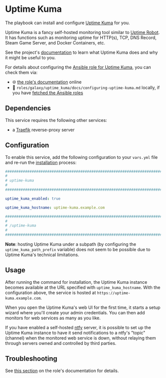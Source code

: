 <!--
SPDX-FileCopyrightText: 2020 - 2024 MDAD project contributors
SPDX-FileCopyrightText: 2020 - 2024 Slavi Pantaleev
SPDX-FileCopyrightText: 2020 Aaron Raimist
SPDX-FileCopyrightText: 2020 Chris van Dijk
SPDX-FileCopyrightText: 2020 Dominik Zajac
SPDX-FileCopyrightText: 2020 Mickaël Cornière
SPDX-FileCopyrightText: 2022 François Darveau
SPDX-FileCopyrightText: 2022 Julian Foad
SPDX-FileCopyrightText: 2022 Warren Bailey
SPDX-FileCopyrightText: 2023 Antonis Christofides
SPDX-FileCopyrightText: 2023 Felix Stupp
SPDX-FileCopyrightText: 2023 Julian-Samuel Gebühr
SPDX-FileCopyrightText: 2023 Pierre 'McFly' Marty
SPDX-FileCopyrightText: 2024 - 2025 Suguru Hirahara

SPDX-License-Identifier: AGPL-3.0-or-later
-->

# Uptime Kuma

The playbook can install and configure [Uptime Kuma](https://uptime.kuma.pet/) for you.

Uptime Kuma is a fancy self-hosted monitoring tool similar to [Uptime Robot](https://uptimerobot.com/). It has functions such as monitoring uptime for HTTP(s), TCP, DNS Record, Steam Game Server, and Docker Containers, etc.

See the project's [documentation](https://github.com/louislam/uptime-kuma/wiki) to learn what Uptime Kuma does and why it might be useful to you.

For details about configuring the [Ansible role for Uptime Kuma](https://github.com/mother-of-all-self-hosting/ansible-role-uptime_kuma), you can check them via:
- 🌐 [the role's documentation](https://github.com/mother-of-all-self-hosting/ansible-role-uptime_kuma/blob/main/docs/configuring-uptime-kuma.md) online
- 📁 `roles/galaxy/uptime_kuma/docs/configuring-uptime-kuma.md` locally, if you have [fetched the Ansible roles](../installing.md)

## Dependencies

This service requires the following other services:

- a [Traefik](traefik.md) reverse-proxy server

## Configuration

To enable this service, add the following configuration to your `vars.yml` file and re-run the [installation](../installing.md) process:

```yaml
########################################################################
#                                                                      #
# uptime-kuma                                                          #
#                                                                      #
########################################################################

uptime_kuma_enabled: true

uptime_kuma_hostname: uptime-kuma.example.com

########################################################################
#                                                                      #
# /uptime-kuma                                                         #
#                                                                      #
########################################################################
```

**Note**: hosting Uptime Kuma under a subpath (by configuring the `uptime_kuma_path_prefix` variable) does not seem to be possible due to Uptime Kuma's technical limitations.

## Usage

After running the command for installation, the Uptime Kuma instance becomes available at the URL specified with `uptime_kuma_hostname`. With the configuration above, the service is hosted at `https://uptime-kuma.example.com`.

When you open the Uptime Kuma's web UI for the first time, it starts a setup wizard where you'll create your admin credentials. You can then add monitors for web services as many as you like.

If you have enabled a self-hosted [ntfy](ntfy.md) server, it is possible to set up the Uptime Kuma instance to have it send notifications to a ntfy's "topic" (channel) when the monitored web service is down, without relaying them through servers owned and controlled by third parties.

## Troubleshooting

See [this section](https://github.com/mother-of-all-self-hosting//ansible-role-uptime_kuma/blob/main/docs/configuring-uptime-kuma.md#troubleshooting) on the role's documentation for details.
